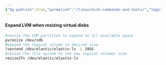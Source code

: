 ```yaml
---
{"dg-publish":true,"permalink":"/linux/disk-commands-and-tools/","tags":["public"],"noteIcon":"1","created":"","updated":""}
---
```



#### Expand LVM when resizing virtual disks
```bash
#resize the LVM partition to expand to all available space
pvresize /dev/sdb
#expand the logical volume to desired size
lvextend /dev/elastic/elastiv-lv -L 195G 
#resize the file system to the new logical volumes size
resize2fs /dev/elastic/elastiv-lv
```